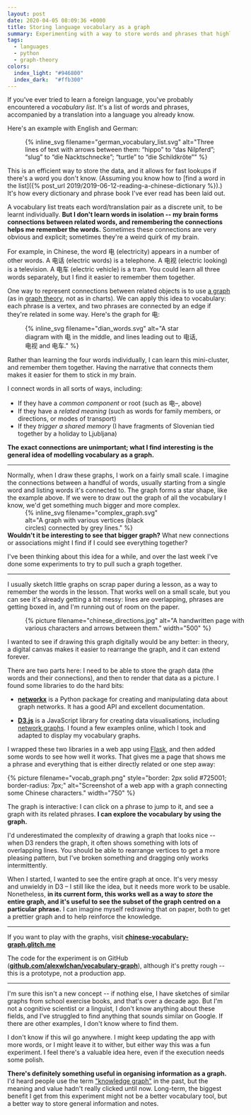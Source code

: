 ```yaml
---
layout: post
date: 2020-04-05 08:09:36 +0000
title: Storing language vocabulary as a graph
summary: Experimenting with a way to store words and phrases that highlights the connections between them.
tags:
  - languages
  - python
  - graph-theory
colors:
  index_light: "#946800"
  index_dark:  "#ffb300"
---
```


If you've ever tried to learn a foreign language, you've probably encountered a *vocabulary list*.
It's a list of words and phrases, accompanied by a translation into a language you already know.

Here's an example with English and German:

<figure style="width: 450px;">
  {%
    inline_svg
    filename="german_vocabulary_list.svg"
    alt="Three lines of text with arrows between them: “hippo” to “das Nilpferd”; “slug” to “die Nacktschnecke”; “turtle” to “die Schildkröte”"
  %}
</figure>

This is an efficient way to store the data, and it allows for fast lookups if there's a word you don't know.
(Assuming you know how to [find a word in the list]({% post_url 2019/2019-06-12-reading-a-chinese-dictionary %}).)
It's how every dictionary and phrase book I've ever read has been laid out.

A vocabulary list treats each word/translation pair as a discrete unit, to be learnt individually.
**But I don't learn words in isolation -- my brain forms connections between related words, and remembering the connections helps me remember the words.**
Sometimes these connections are very obvious and explicit; sometimes they're a weird quirk of my brain.

For example, in Chinese, the word 电 (electricity) appears in a number of other words.
A 电话 (electric words) is a telephone.
A 电视 (electric looking) is a television.
A 电车 (electric vehicle) is a tram.
You could learn all three words separately, but I find it easier to remember them together.

One way to represent connections between related objects is to use [a graph] (as in [graph theory], not as in charts).
We can apply this idea to vocabulary: each phrase is a vertex, and two phrases are connected by an edge if they're related in some way.
Here's the graph for 电:

[a graph]: https://en.wikipedia.org/wiki/Graph_(discrete_mathematics)
[graph theory]: https://en.wikipedia.org/wiki/Graph_theory

<figure style="width: 400px;">
  {%
    inline_svg
    filename="dian_words.svg"
    alt="A star diagram with 电 in the middle, and lines leading out to 电话, 电视 and 电车."
  %}
</figure>

Rather than learning the four words individually, I can learn this mini-cluster, and remember them together.
Having the narrative that connects them makes it easier for them to stick in my brain.

I connect words in all sorts of ways, including:

-   If they have a _common component_ or root (such as 电–, above)
-   If they have a _related meaning_ (such as words for family members, or directions, or modes of transport)
-   If they _trigger a shared memory_ (I have fragments of Slovenian tied together by a holiday to Ljubljana)

**The exact connections are unimportant; what I find interesting is the general idea of modelling vocabulary as a graph.**

---

Normally, when I draw these graphs, I work on a fairly small scale.
I imagine the connections between a handful of words, usually starting from a single word and listing words it's connected to.
The graph forms a star shape, like the example above.
If we were to draw out the graph of all the vocabulary I know, we'd get something much bigger and more complex.

<figure style="width: 300px; margin-top: -1em; margin-bottom: -1em;">
  {%
    inline_svg
    filename="complex_graph.svg"
    alt="A graph with various vertices (black circles) connected by grey lines."
  %}
</figure>

**Wouldn't it be interesting to see that bigger graph?**
What new connections or associations might I find if I could see everything together?

I've been thinking about this idea for a while, and over the last week I've done some experiments to try to pull such a graph together.

---

I usually sketch little graphs on scrap paper during a lesson, as a way to remember the words in the lesson.
That works well on a small scale, but you can see it's already getting a bit messy: lines are overlapping, phrases are getting boxed in, and I'm running out of room on the paper.

<figure style="width: 500px;">
  {%
    picture
    filename="chinese_directions.jpg"
    alt="A handwritten page with various characters and arrows between them."
    width="500"
  %}
</figure>

I wanted to see if drawing this graph digitally would be any better: in theory, a digital canvas makes it easier to rearrange the graph, and it can extend forever.

There are two parts here: I need to be able to store the graph data (the words and their connections), and then to render that data as a picture.
I found some libraries to do the hard bits:

-   [**networkx**](https://pypi.org/project/networkx/) is a Python package for creating and manipulating data about graph networks.
	  It has a good API and excellent documentation.

-   [**D3.js**](https://d3js.org/) is a JavaScript library for creating data visualisations, including [network graphs](https://www.d3-graph-gallery.com/network).
	  I found a few examples online, which I took and adapted to display my vocabulary graphs.

I wrapped these two libraries in a web app using [Flask](https://flask.palletsprojects.com/en/1.1.x/), and then added some words to see how well it works.
That gives me a page that shows me a phrase and everything that is either directly related or one step away:

{%
  picture
  filename="vocab_graph.png"
  style="border: 2px solid #725001; border-radius: 7px;"
  alt="Screenshot of a web app with a graph connecting some Chinese characters."
  width="750"
%}

The graph is interactive: I can click on a phrase to jump to it, and see a graph with its related phrases.
**I can explore the vocabulary by using the graph.**

I'd underestimated the complexity of drawing a graph that looks nice -- when D3 renders the graph, it often shows something with lots of overlapping lines.
You should be able to rearrange vertices to get a more pleasing pattern, but I've broken something and dragging only works intermittently.

When I started, I wanted to see the entire graph at once.
It's very messy and unwieldy in D3 – I still like the idea, but it needs more work to be usable.
Nonetheless, **in its current form, this works well as a way to _store_ the entire graph, and it's useful to see the subset of the graph centred on a particular phrase.**
I can imagine myself redrawing that on paper, both to get a prettier graph and to help reinforce the knowledge.

---

If you want to play with the graphs, visit **[chinese-vocabulary-graph.glitch.me](https://chinese-vocabulary-graph.glitch.me/)**

The code for the experiment is on GitHub (**[github.com/alexwlchan/vocabulary-graph](https://github.com/alexwlchan/vocabulary-graph)**), although it's pretty rough -- this is a prototype, not a production app.

---

I'm sure this isn't a new concept -- if nothing else, I have sketches of similar graphs from school exercise books, and that's over a decade ago.
But I'm not a cognitive scientist or a linguist, I don't know anything about these fields, and I've struggled to find anything that sounds similar on Google.
If there are other examples, I don't know where to find them.

I don't know if this wil go anywhere.
I might keep updating the app with more words, or I might leave it to wither, but either way this was a fun experiment.
I feel there's a valuable idea here, even if the execution needs some polish.

**There's definitely something useful in organising information as a graph.**
I'd heard people use the term ["knowledge graph"][ontology] in the past, but the meaning and value hadn't really clicked until now.
Long-term, the biggest benefit I get from this experiment might not be a better vocabulary tool, but a better way to store general information and notes.

[ontology]: https://en.wikipedia.org/wiki/Ontology_(information_science)
